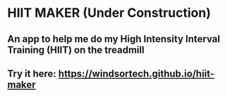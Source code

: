 # HIIT MAKER (Under Construction)

## An app to help me do my High Intensity Interval Training (HIIT) on the treadmill 

## Try it here: https://windsortech.github.io/hiit-maker
